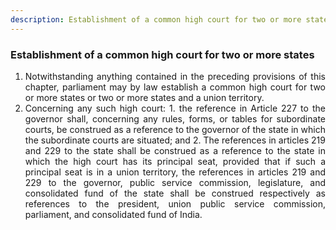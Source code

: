 ```yaml
---
description: Establishment of a common high court for two or more states
---
```


### Establishment of a common high court for two or more states

1. <div style="text-align: justify"> Notwithstanding anything contained in the preceding provisions of this chapter, parliament may by law establish a common high court for two or more states or two or more states and a union territory.
2. <div style="text-align: justify"> Concerning any such high court:
    1. the reference in Article 227 to the governor shall, concerning any rules, forms, or tables for subordinate courts, be construed as a reference to the governor of the state in which the subordinate courts are situated; and
    2. The references in articles 219 and 229 to the state shall be construed as a reference to the state in which the high court has its principal seat, provided that if such a principal seat is in a union territory, the references in articles 219 and 229 to the governor, public service commission, legislature, and consolidated fund of the state shall be construed respectively as references to the president, union public service commission, parliament, and consolidated fund of India.
